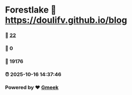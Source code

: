# Forestlake :link: https://doulifv.github.io/blog 
### :page_facing_up: [22](https://doulifv.github.io/blog/tag.html) 
### :speech_balloon: 0 
### :hibiscus: 19176 
### :alarm_clock: 2025-10-16 14:37:46 
### Powered by :heart: [Gmeek](https://github.com/Meekdai/Gmeek)
